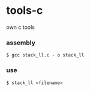 # tools-c
own c tools


### assembly
```
$ gcc stack_ll.c - o stack_ll
```
### use
```
$ stack_ll <filename>
```